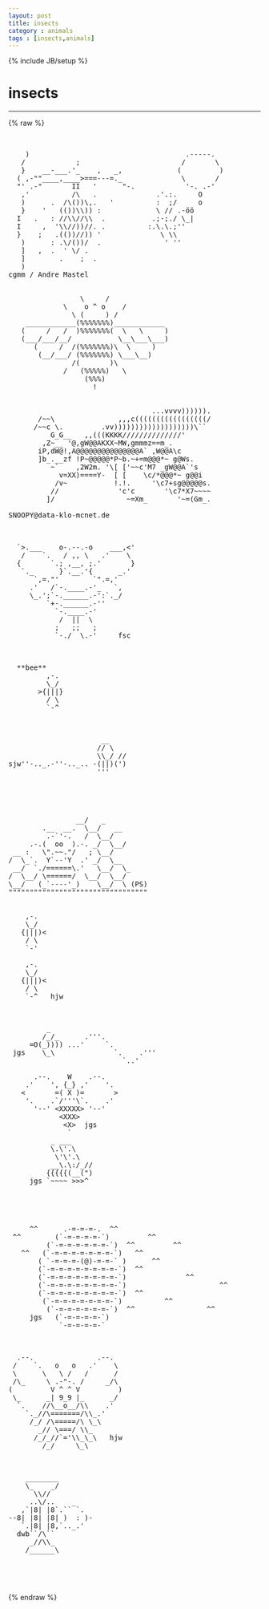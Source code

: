 ```yaml
---
layout: post
title: insects
category : animals
tags : [insects,animals]
---
```

{% include JB/setup %}
# insects
---
{% raw %}
<pre>


    )                                     .-----.
   /            ;                        /       \
   }    __-___.&#039;_    ,   _,             (         )
  ( ,-&quot;&quot;____,____&gt;===---=._              \       /
  &quot;&#039; .-&quot;       II   &#039;      &quot;-.            &#039;-. .-&#039;
   ,&#039;          /\   .              .&#039;.:.     O
   )      .  /\())\,.   &#039;          :  ;/     o
   }    &#039;   (())\\)) :             \ // .-öö
  I   .   : //\\//\\  .           .;-;./ \_|
  I     ,  &#039;\\//))//. .          :.\.\.;&#039;&#039;
  }    ;   .(())//)) &#039;              \ \\
   )      : .\/())/  .               &#039; &#039;&#039;
   ]   ,  .  &#039; \/ .
   ]        .    ;  .
   )
cgmm / Andre Mastel


                 \     /
             \    o ^ o    /
               \ (     ) /
    ____________(%%%%%%%)____________
   (     /   /  )%%%%%%%(  \   \     )
   (___/___/__/           \__\___\___)
      (     /  /(%%%%%%%)\  \     )
       (__/___/ (%%%%%%%) \___\__)
               /(       )\
             /   (%%%%%)   \
                  (%%%)
                    !


                                  ...vvvv)))))).
       /~~\               ,,,c(((((((((((((((((/
      /~~c \.         .vv)))))))))))))))))))\``
          G_G__   ,,(((KKKK//////////////&#039;
        ,Z~__ &#039;@,gW@@AKXX~MW,gmmmz==m_.
       iP,dW@!,A@@@@@@@@@@@@@@@A` ,W@@A\c
       ]b_.__zf !P~@@@@@*P~b.~+=m@@@*~ g@Ws.
          ~`    ,2W2m. &#039;\[ [&#039;~~c&#039;M7 _gW@@A`&#039;s
            v=XX)====Y-  [ [    \c/*@@@*~ g@@i
           /v~           !.!.     &#039;\c7+sg@@@@@s.
          //              &#039;c&#039;c       &#039;\c7*X7~~~~
         ]/                 ~=Xm_       &#039;~=(Gm_.

SNOOPY@data-klo-mcnet.de



  `&gt;.___    o-.--.-o    ___,&lt;&#039; 
   /    `.   / ,, \   .&#039;    \     
  {       `.; ,__, ;.&#039;       }  
   `._      }`.__.&#039;{      _.&#039;   
      `,=.&quot;&#039;        `&quot;.=,&#039;     
     .&#039;   /`-.____.-&#039;_   `,   
     \_.&#039;;`-.______.-&#039;:`._/  
         `+-.______.-&#039;&#039;  
           `-.____.-&#039;     
            /  ||  \   
           ;   ;;   ;   
           `-./  \.-&#039;     fsc 



  **bee**
         ,-.   
         \_/   
       &gt;{|||} 
         / \   
         `-^      



                      __
                     // \
                     \\_/ //
sjw&#039;&#039;-.._.-&#039;&#039;-.._.. -(||)(&#039;)
                     &#039;&#039;&#039;





                __/   _
        .__  __.  \__/   __
         .-`&#039;-.   /  \__/
     .-.(  oo  ).-. _/  \__/
 __ :   \&quot;.~~.&quot;/   ; \__/
/  \_`.  Y`--&#039;Y  .&#039; _/  \__
 __/  `./======\.&#039;   \__/  \_
/  \__/ \======/  \__/  \__/
\__/   (_`----&#039;_)    \__/  \ (PS)
&quot;&quot;&quot;&quot;&quot;&quot;&quot;&quot;&quot;&quot;&quot;&quot;&quot;&quot;&quot;&quot;&quot;&quot;&quot;&quot;&quot;&quot;&quot;&quot;&quot;&quot;&quot;&quot;&quot;&quot;&quot;&quot;&quot;


    ,-.
    \_/
   {|||)&lt;
    / \
    `-&#039;

    ,-.
    \_/
   {|||)&lt;
    / \
    `-^   hjw



         _
        /_/_      .&#039;&#039;&#039;.
     =O(_)))) ...&#039;     `.
 jgs    \_\              `.    .&#039;&#039;&#039;
                           `..&#039;

      .--.    W    .--.
    .&#039;    &#039;, {_} ,&#039;    &#039;.
   &lt;       =( X )=       &gt;
    &#039;.    .`/&#039;&#039;&#039;\`.    .&#039;
      &#039;--&#039; &lt;XXXXX&gt; &#039;--&#039;
            &lt;XXX&gt;
             &lt;X&gt;  jgs
              `
          _ ___
          \.\&#039;.\
           \&#039;\&#039;.\
          __\.\:/_//
         {{{{{(__(&quot;)
     jgs `~~~~ &gt;&gt;&gt;^





     ^^      .-=-=-=-.  ^^
 ^^        (`-=-=-=-=-`)         ^^
         (`-=-=-=-=-=-=-`)  ^^         ^^
   ^^   (`-=-=-=-=-=-=-=-`)   ^^                            ^^
       ( `-=-=-=-(@)-=-=-` )      ^^
       (`-=-=-=-=-=-=-=-=-`)  ^^
       (`-=-=-=-=-=-=-=-=-`)              ^^
       (`-=-=-=-=-=-=-=-=-`)                      ^^
       (`-=-=-=-=-=-=-=-=-`)  ^^
        (`-=-=-=-=-=-=-=-`)          ^^
         (`-=-=-=-=-=-=-`)  ^^                 ^^
     jgs   (`-=-=-=-=-`)
            `-=-=-=-=-`



  .--.               .--.
 /    `.   o   o   .&#039;    \
 \      \   \ /   /      /
 /\_     \ .-&quot;-. /     _/\
(         V ^ ^ V         )
 \_      _| 9_9 |_      _/
  `.    //\__o__/\\    .&#039;
    `._//\=======/\\_.&#039;
     /_/ /\=====/\ \_\
       _// \===/ \\_
      /_/_//`=&#039;\\_\_\   hjw
        /_/     \_\



    ________
    \_    _/
      \\//
     ..\/..    _
   ,`|8| |8`.`` `.
--8| |8| |8| )  : )-
   `.|8| |8,`.._.&#039;
  dwb``/\``
     _//\\_      
    /______\



 </pre>
{% endraw %}
